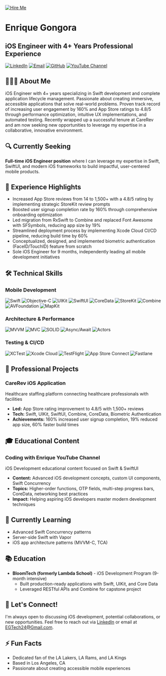 [![Hire Me](https://img.shields.io/badge/OPEN_TO_WORK-iOS_Engineer-brightgreen?style=for-the-badge)](mailto:EGTech24@Gmail.com)

# Enrique Gongora
## iOS Engineer with 4+ Years Professional Experience

[![LinkedIn](https://img.shields.io/badge/LinkedIn-0077B5?style=for-the-badge&logo=linkedin&logoColor=white)](https://www.linkedin.com/in/enrique-gongora/)
[![Email](https://img.shields.io/badge/Email-D14836?style=for-the-badge&logo=gmail&logoColor=white)](mailto:EGTech24@Gmail.com)
[![GitHub](https://img.shields.io/badge/GitHub-100000?style=for-the-badge&logo=github&logoColor=white)](https://github.com/EnriqueG24)
[![YouTube Channel](https://img.shields.io/badge/YouTube-FF0000?style=for-the-badge&logo=youtube&logoColor=white)](https://www.youtube.com/@codingwithenrique2674)

## 👨🏻‍💻 About Me
iOS Engineer with 4+ years specializing in Swift development and complete application lifecycle management. Passionate about creating immersive, accessible applications that solve real-world problems. Proven track record of increasing user engagement by 160% and App Store ratings to 4.8/5 through performance optimization, intuitive UX implementations, and automated testing. Recently wrapped up a successful tenure at CareRev and am now seeking new opportunities to leverage my expertise in a collaborative, innovative environment.

## 🔍 Currently Seeking
**Full-time iOS Engineer position** where I can leverage my expertise in Swift, SwiftUI, and modern iOS frameworks to build impactful, user-centered mobile products.

## 💼 Experience Highlights
- Increased App Store reviews from 14 to 1,500+ with a 4.8/5 rating by implementing strategic StoreKit review prompts
- Boosted user signup completion rate by 160% through comprehensive onboarding optimization
- Led migration from RxSwift to Combine and replaced Font Awesome with SFSymbols, reducing app size by 19%
- Streamlined deployment process by implementing Xcode Cloud CI/CD pipeline, reducing build time by 60%
- Conceptualized, designed, and implemented biometric authentication (FaceID/TouchID) feature from scratch
- Sole iOS Engineer for 9 months, independently leading all mobile development initiatives

## 🛠️ Technical Skills
### Mobile Development
![Swift](https://img.shields.io/badge/Swift-FA7343?style=flat-square&logo=swift&logoColor=white)
![Objective-C](https://img.shields.io/badge/Objective--C-438eff?style=flat-square&logo=apple&logoColor=white)
![UIKit](https://img.shields.io/badge/UIKit-2396F3?style=flat-square&logo=swift&logoColor=white)
![SwiftUI](https://img.shields.io/badge/SwiftUI-0D96F6?style=flat-square&logo=swift&logoColor=white)
![CoreData](https://img.shields.io/badge/CoreData-5C5C5C?style=flat-square&logo=apple&logoColor=white)
![StoreKit](https://img.shields.io/badge/StoreKit-0D96F6?style=flat-square&logo=apple&logoColor=white)
![Combine](https://img.shields.io/badge/Combine-007396?style=flat-square&logo=swift&logoColor=white)
![AVFoundation](https://img.shields.io/badge/AVFoundation-FF3B30?style=flat-square&logo=apple&logoColor=white)
![MapKit](https://img.shields.io/badge/MapKit-11B48A?style=flat-square&logo=apple&logoColor=white)

### Architecture & Performance
![MVVM](https://img.shields.io/badge/MVVM-6236FF?style=flat-square&logoColor=white)
![MVC](https://img.shields.io/badge/MVC-5C2D91?style=flat-square&logoColor=white)
![SOLID](https://img.shields.io/badge/SOLID-3CCF4E?style=flat-square&logoColor=white)
![Async/Await](https://img.shields.io/badge/Async%2FAwait-FF9E0F?style=flat-square&logoColor=white)
![Actors](https://img.shields.io/badge/Actors-FF2D20?style=flat-square&logoColor=white)

### Testing & CI/CD
![XCTest](https://img.shields.io/badge/XCTest-43B02A?style=flat-square&logo=xcode&logoColor=white)
![Xcode Cloud](https://img.shields.io/badge/Xcode_Cloud-147EFB?style=flat-square&logo=xcode&logoColor=white)
![TestFlight](https://img.shields.io/badge/TestFlight-0D96F6?style=flat-square&logo=testflight&logoColor=white)
![App Store Connect](https://img.shields.io/badge/App_Store_Connect-0D96F6?style=flat-square&logo=app-store&logoColor=white)
![Fastlane](https://img.shields.io/badge/Fastlane-00F200?style=flat-square&logo=fastlane&logoColor=white)

## 📱 Professional Projects

### CareRev iOS Application
Healthcare staffing platform connecting healthcare professionals with facilities
- **Led:** App Store rating improvement to 4.8/5 with 1,500+ reviews 
- **Tech:** Swift, UIKit, SwiftUI, Combine, CoreData, Biometric Authentication
- **Achievements:** 160% increased user signup completion, 19% reduced app size, 60% faster build times

## 🎓 Educational Content

### Coding with Enrique YouTube Channel
iOS Development educational content focused on Swift & SwiftUI
- **Content:** Advanced iOS development concepts, custom UI components, Swift Concurrency
- **Topics:** Higher-order functions, OTP fields, multi-step progress bars, CoreData, networking best practices
- **Impact:** Helping aspiring iOS developers master modern development techniques

## 🌱 Currently Learning
- Advanced Swift Concurrency patterns
- Server-side Swift with Vapor
- iOS app architecture patterns (MVVM-C, TCA)

## 📚 Education
- **BloomTech (formerly Lambda School)** - iOS Development Program (9-month intensive)
  - Built production-ready applications with Swift, UIKit, and Core Data
  - Leveraged RESTful APIs and Combine for capstone project

## 💬 Let's Connect!
I'm always open to discussing iOS development, potential collaborations, or new opportunities. Feel free to reach out via [LinkedIn](https://www.linkedin.com/in/enrique-gongora/) or email at [EGTech24@Gmail.com](mailto:EGTech24@Gmail.com).

## ⚡ Fun Facts
- Dedicated fan of the LA Lakers, LA Rams, and LA Kings
- Based in Los Angeles, CA
- Passionate about creating accessible mobile experiences
